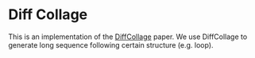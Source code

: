 # Diff Collage

This is an implementation of the [DiffCollage](https://arxiv.org/abs/2303.17076) paper. We use DiffCollage to generate long sequence following certain structure (e.g. loop).